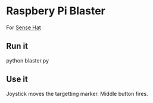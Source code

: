 # Raspbery Pi Blaster

For [Sense Hat](https://www.raspberrypi.org/products/sense-hat/)

## Run it

python blaster.py

## Use it

Joystick moves the targetting marker. Middle button fires.

